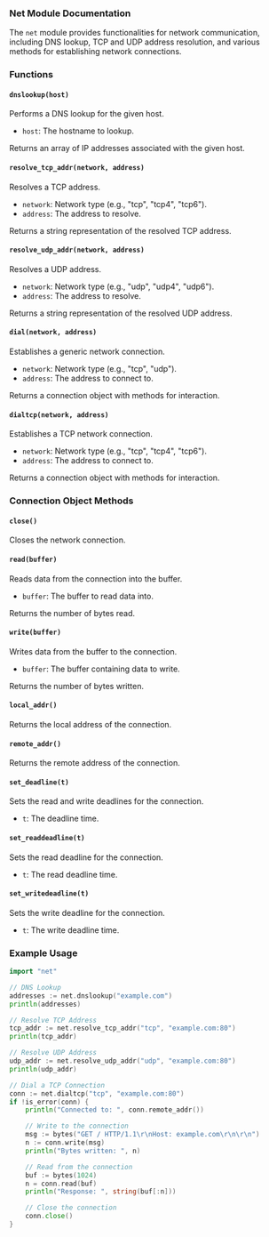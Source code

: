 ### Net Module Documentation

The `net` module provides functionalities for network communication, including DNS lookup, TCP and UDP address resolution, and various methods for establishing network connections.

### Functions

#### `dnslookup(host)`

Performs a DNS lookup for the given host.

- `host`: The hostname to lookup.

Returns an array of IP addresses associated with the given host.

#### `resolve_tcp_addr(network, address)`

Resolves a TCP address.

- `network`: Network type (e.g., "tcp", "tcp4", "tcp6").
- `address`: The address to resolve.

Returns a string representation of the resolved TCP address.

#### `resolve_udp_addr(network, address)`

Resolves a UDP address.

- `network`: Network type (e.g., "udp", "udp4", "udp6").
- `address`: The address to resolve.

Returns a string representation of the resolved UDP address.

#### `dial(network, address)`

Establishes a generic network connection.

- `network`: Network type (e.g., "tcp", "udp").
- `address`: The address to connect to.

Returns a connection object with methods for interaction.

#### `dialtcp(network, address)`

Establishes a TCP network connection.

- `network`: Network type (e.g., "tcp", "tcp4", "tcp6").
- `address`: The address to connect to.

Returns a connection object with methods for interaction.

### Connection Object Methods

#### `close()`

Closes the network connection.

#### `read(buffer)`

Reads data from the connection into the buffer.

- `buffer`: The buffer to read data into.

Returns the number of bytes read.

#### `write(buffer)`

Writes data from the buffer to the connection.

- `buffer`: The buffer containing data to write.

Returns the number of bytes written.

#### `local_addr()`

Returns the local address of the connection.

#### `remote_addr()`

Returns the remote address of the connection.

#### `set_deadline(t)`

Sets the read and write deadlines for the connection.

- `t`: The deadline time.

#### `set_readdeadline(t)`

Sets the read deadline for the connection.

- `t`: The read deadline time.

#### `set_writedeadline(t)`

Sets the write deadline for the connection.

- `t`: The write deadline time.

### Example Usage

```go
import "net"

// DNS Lookup
addresses := net.dnslookup("example.com")
println(addresses)

// Resolve TCP Address
tcp_addr := net.resolve_tcp_addr("tcp", "example.com:80")
println(tcp_addr)

// Resolve UDP Address
udp_addr := net.resolve_udp_addr("udp", "example.com:80")
println(udp_addr)

// Dial a TCP Connection
conn := net.dialtcp("tcp", "example.com:80")
if !is_error(conn) {
    println("Connected to: ", conn.remote_addr())

    // Write to the connection
    msg := bytes("GET / HTTP/1.1\r\nHost: example.com\r\n\r\n")
    n := conn.write(msg)
    println("Bytes written: ", n)

    // Read from the connection
    buf := bytes(1024)
    n = conn.read(buf)
    println("Response: ", string(buf[:n]))

    // Close the connection
    conn.close()
}
```
